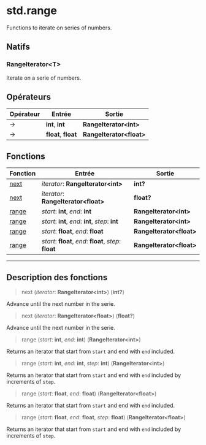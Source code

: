 # std.range

Functions to iterate on series of numbers.
## Natifs
### RangeIterator\<T>
Iterate on a serie of numbers.
## Opérateurs
|Opérateur|Entrée|Sortie|
|-|-|-|
|->|**int**, **int**|**RangeIterator\<int>**|
|->|**float**, **float**|**RangeIterator\<float>**|
## Fonctions
|Fonction|Entrée|Sortie|
|-|-|-|
|[next](#func_0)|*iterator*: **RangeIterator\<int>**|**int?**|
|[next](#func_1)|*iterator*: **RangeIterator\<float>**|**float?**|
|[range](#func_2)|*start*: **int**, *end*: **int**|**RangeIterator\<int>**|
|[range](#func_3)|*start*: **int**, *end*: **int**, *step*: **int**|**RangeIterator\<int>**|
|[range](#func_4)|*start*: **float**, *end*: **float**|**RangeIterator\<float>**|
|[range](#func_5)|*start*: **float**, *end*: **float**, *step*: **float**|**RangeIterator\<float>**|


***
## Description des fonctions

<a id="func_0"></a>
> next (*iterator*: **RangeIterator\<int>**) (**int?**)

Advance until the next number in the serie.

<a id="func_1"></a>
> next (*iterator*: **RangeIterator\<float>**) (**float?**)

Advance until the next number in the serie.

<a id="func_2"></a>
> range (*start*: **int**, *end*: **int**) (**RangeIterator\<int>**)

Returns an iterator that start from `start` and end with `end` included.

<a id="func_3"></a>
> range (*start*: **int**, *end*: **int**, *step*: **int**) (**RangeIterator\<int>**)

Returns an iterator that start from `start` and end with `end` included by increments of `step`.

<a id="func_4"></a>
> range (*start*: **float**, *end*: **float**) (**RangeIterator\<float>**)

Returns an iterator that start from `start` and end with `end` included.

<a id="func_5"></a>
> range (*start*: **float**, *end*: **float**, *step*: **float**) (**RangeIterator\<float>**)

Returns an iterator that start from `start` and end with `end` included by increments of `step`.

